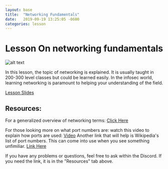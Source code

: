 ```yaml
---
layout: base
title:  "Networking Fundamentals"
date:   2019-09-19 13:25:05 -0600
categories: lesson
---
```


# Lesson On networking fundamentals

![alt text](https://146a55aca6f00848c565-a7635525d40ac1c70300198708936b4e.ssl.cf1.rackcdn.com/images/260dcba97e3ed7052274dc53ac1e4d305315bc8e.png "web thing")

In this lesson, the topic of networking is explained. It is usually taught in 200-300 level classes but could be learned easily. In the infosec world, learning networking is paramount to helping your understanding of the field.

[Lesson Slides](https://docs.google.com/presentation/d/1psmEtnAF75X2CelifklnvB6XElSX-OjQbs8O92-fa60/edit?usp=sharing)

## Resources:

For a generalized overview of networking terms:
[Click Here](https://www.digitalocean.com/community/tutorials/an-introduction-to-networking-terminology-interfaces-and-protocols)

For those looking more on what port numbers are: watch this video to explain how ports are used:
[Video](https://www.youtube.com/watch?v=jfSLxs40sIw)
Another link that will help is Wikipedia's list of port numbers. This can come into use when you see something unfimiliar.
[Link Here](https://en.wikipedia.org/wiki/List_of_TCP_and_UDP_port_numbers)

If you have any problems or questions, feel free to ask within the Discord. If you need the link, it is in the "Resources" tab above.